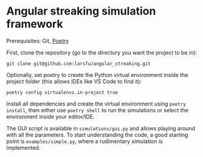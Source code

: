 # Angular streaking simulation framework

Prerequisites: Git, [Poetry](https://python-poetry.org/docs/)

First, clone the repository (go to the directory you want the project to be in):

```
git clone git@github.com:larsfu/angular_streaking.git
```

Optionally, set poetry to create the Python virtual environment inside the project folder (this allows IDEs like VS Code to find it):
```
poetry config virtualenvs.in-project true
```
Install all dependencies and create the virtual environment using `poetry install`, then either use `poetry shell` to run the simulations or select the environment inside your editor/IDE.

The GUI script is available in `simulations/gui.py` and allows playing around with all the parameters. To start understanding the code, a good starting point
is `examples/simple.py`, where a rudimentary simulation is implemented.
